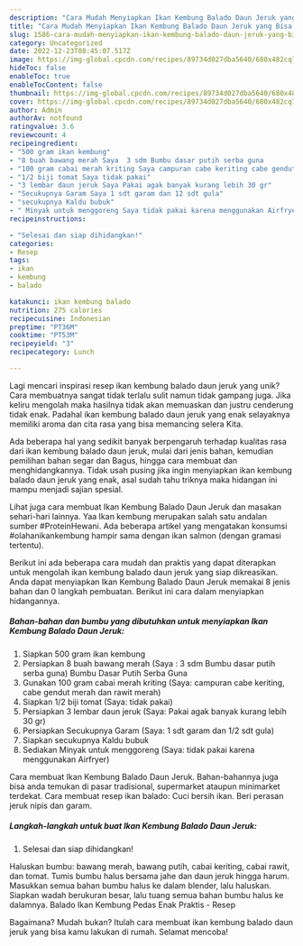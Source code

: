```yaml
---
description: "Cara Mudah Menyiapkan Ikan Kembung Balado Daun Jeruk yang Bisa Manjain Lidah"
title: "Cara Mudah Menyiapkan Ikan Kembung Balado Daun Jeruk yang Bisa Manjain Lidah"
slug: 1586-cara-mudah-menyiapkan-ikan-kembung-balado-daun-jeruk-yang-bisa-manjain-lidah
category: Uncategorized
date: 2022-12-23T08:45:07.517Z
image: https://img-global.cpcdn.com/recipes/89734d027dba5640/680x482cq70/ikan-kembung-balado-daun-jeruk-foto-resep-utama.jpg
hideToc: false
enableToc: true
enableTocContent: false
thumbnail: https://img-global.cpcdn.com/recipes/89734d027dba5640/680x482cq70/ikan-kembung-balado-daun-jeruk-foto-resep-utama.jpg
cover: https://img-global.cpcdn.com/recipes/89734d027dba5640/680x482cq70/ikan-kembung-balado-daun-jeruk-foto-resep-utama.jpg
author: Admin
authorAv: notfound
ratingvalue: 3.6
reviewcount: 4
recipeingredient:
- "500 gram ikan kembung"
- "8 buah bawang merah Saya  3 sdm Bumbu dasar putih serba guna                      Bumbu Dasar Putih Serba Guna"
- "100 gram cabai merah kriting Saya campuran cabe keriting cabe gendut merah dan rawit merah"
- "1/2 biji tomat Saya tidak pakai"
- "3 lembar daun jeruk Saya Pakai agak banyak kurang lebih 30 gr"
- "Secukupnya Garam Saya 1 sdt garam dan 12 sdt gula"
- "secukupnya Kaldu bubuk"
- " Minyak untuk menggoreng Saya tidak pakai karena menggunakan Airfryer"
recipeinstructions:

- "Selesai dan siap dihidangkan!"
categories:
- Resep
tags:
- ikan
- kembung
- balado

katakunci: ikan kembung balado 
nutrition: 275 calories
recipecuisine: Indonesian
preptime: "PT36M"
cooktime: "PT53M"
recipeyield: "3"
recipecategory: Lunch

---
```





Lagi mencari inspirasi resep ikan kembung balado daun jeruk yang unik? Cara membuatnya sangat tidak terlalu sulit namun tidak gampang juga. Jika keliru mengolah maka hasilnya tidak akan memuaskan dan justru cenderung tidak enak. Padahal ikan kembung balado daun jeruk yang enak selayaknya memiliki aroma dan cita rasa yang bisa memancing selera Kita.





Ada beberapa hal yang sedikit banyak berpengaruh terhadap kualitas rasa dari ikan kembung balado daun jeruk, mulai dari jenis bahan, kemudian pemilihan bahan segar dan Bagus, hingga cara membuat dan menghidangkannya. Tidak usah pusing jika ingin menyiapkan ikan kembung balado daun jeruk yang enak,      asal sudah tahu triknya maka hidangan ini mampu menjadi sajian spesial.














Lihat juga cara membuat Ikan Kembung Balado Daun Jeruk dan masakan sehari-hari lainnya. Yaa Ikan kembung merupakan salah satu andalan sumber #ProteinHewani. Ada beberapa artikel yang mengatakan konsumsi #olahanikankembung hampir sama dengan ikan salmon (dengan gramasi tertentu).






Berikut ini ada beberapa cara mudah dan praktis yang dapat diterapkan untuk mengolah ikan kembung balado daun jeruk yang siap dikreasikan. Anda dapat menyiapkan Ikan Kembung Balado Daun Jeruk memakai 8 jenis bahan dan 0 langkah pembuatan. Berikut ini cara dalam menyiapkan hidangannya.

<!--inarticleads1-->

##### Bahan-bahan dan bumbu yang dibutuhkan untuk menyiapkan Ikan Kembung Balado Daun Jeruk:

1. Siapkan 500 gram ikan kembung
1. Persiapkan 8 buah bawang merah (Saya : 3 sdm Bumbu dasar putih serba guna)                      Bumbu Dasar Putih Serba Guna
1. Gunakan 100 gram cabai merah kriting (Saya: campuran cabe keriting, cabe gendut merah dan rawit merah)
1. Siapkan 1/2 biji tomat (Saya: tidak pakai)
1. Persiapkan 3 lembar daun jeruk (Saya: Pakai agak banyak kurang lebih 30 gr)
1. Persiapkan Secukupnya Garam (Saya: 1 sdt garam dan 1/2 sdt gula)
1. Siapkan secukupnya Kaldu bubuk
1. Sediakan  Minyak untuk menggoreng (Saya: tidak pakai karena menggunakan Airfryer)


Cara membuat Ikan Kembung Balado Daun Jeruk. Bahan-bahannya juga bisa anda temukan di pasar tradisional, supermarket ataupun minimarket terdekat. Cara membuat resep ikan balado: Cuci bersih ikan. Beri perasan jeruk nipis dan garam. 

<!--inarticleads2-->

##### Langkah-langkah untuk buat Ikan Kembung Balado Daun Jeruk:


1. Selesai dan siap dihidangkan!

Haluskan bumbu: bawang merah, bawang putih, cabai keriting, cabai rawit, dan tomat. Tumis bumbu halus bersama jahe dan daun jeruk hingga harum. Masukkan semua bahan bumbu halus ke dalam blender, lalu haluskan. Siapkan wadah berukuran besar, lalu tuang semua bahan bumbu halus ke dalamnya. Balado Ikan Kembung Pedas Enak Praktis - Resep 

Bagaimana? Mudah bukan? Itulah cara membuat ikan kembung balado daun jeruk yang bisa kamu lakukan di rumah. Selamat mencoba!
